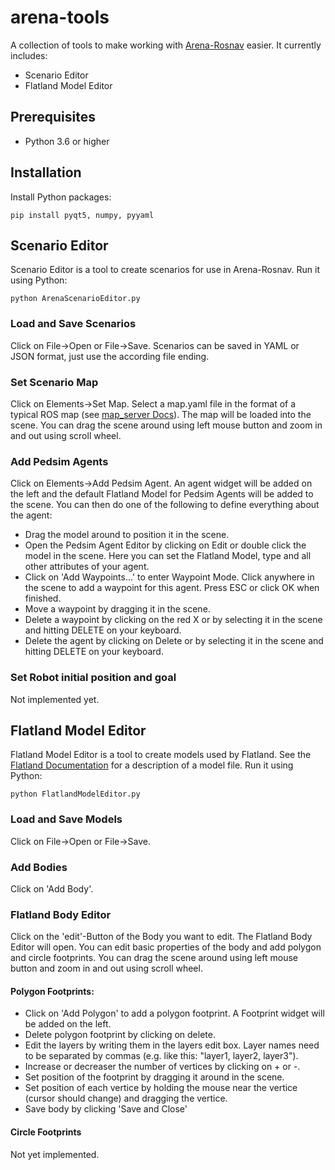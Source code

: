 # arena-tools
A collection of tools to make working with [Arena-Rosnav](https://github.com/ignc-research/arena-rosnav/) easier. It currently includes:
- Scenario Editor
- Flatland Model Editor

## Prerequisites
- Python 3.6 or higher

## Installation
Install Python packages:
```
pip install pyqt5, numpy, pyyaml
```

## Scenario Editor
Scenario Editor is a tool to create scenarios for use in Arena-Rosnav. Run it using Python:
```
python ArenaScenarioEditor.py
```

### Load and Save Scenarios
Click on File->Open or File->Save. Scenarios can be saved in YAML or JSON format, just use the according file ending.
### Set Scenario Map
Click on Elements->Set Map. Select a map.yaml file in the format of a typical ROS map (see [map_server Docs](http://wiki.ros.org/map_server#YAML_format)). The map will be loaded into the scene. You can drag the scene around using left mouse button and zoom in and out using scroll wheel.
### Add Pedsim Agents
Click on Elements->Add Pedsim Agent. An agent widget will be added on the left and the default Flatland Model for Pedsim Agents will be added to the scene. You can then do one of the following to define everything about the agent:
- Drag the model around to position it in the scene.
- Open the Pedsim Agent Editor by clicking on Edit or double click the model in the scene. Here you can set the Flatland Model, type and all other attributes of your agent.
- Click on 'Add Waypoints...' to enter Waypoint Mode. Click anywhere in the scene to add a waypoint for this agent. Press ESC or click OK when finished.
- Move a waypoint by dragging it in the scene.
- Delete a waypoint by clicking on the red X or by selecting it in the scene and  hitting DELETE on your keyboard.
- Delete the agent by clicking on Delete or by selecting it in the scene and hitting DELETE on your keyboard.
### Set Robot initial position and goal
Not implemented yet.

## Flatland Model Editor
Flatland Model Editor is a tool to create models used by Flatland. See the [Flatland Documentation](https://flatland-simulator.readthedocs.io/en/latest/core_functions/models.html) for a description of a model file. Run it using Python:
```
python FlatlandModelEditor.py
```
### Load and Save Models
Click on File->Open or File->Save.
### Add Bodies
Click on 'Add Body'.
### Flatland Body Editor
Click on the 'edit'-Button of the Body you want to edit. The Flatland Body Editor will open. You can edit basic properties of the body and add polygon and circle footprints. You can drag the scene around using left mouse button and zoom in and out using scroll wheel.
#### Polygon Footprints:
- Click on 'Add Polygon' to add a polygon footprint. A Footprint widget will be added on the left.
- Delete polygon footprint by clicking on delete.
- Edit the layers by writing them in the layers edit box. Layer names need to be separated by commas (e.g. like this: "layer1, layer2, layer3").
- Increase or decreaser the number of vertices by clicking on + or -.
- Set position of the footprint by dragging it around in the scene.
- Set position of each vertice by holding the mouse near the vertice (cursor should change) and dragging the vertice.
- Save body by clicking 'Save and Close'
#### Circle Footprints
Not yet implemented.
